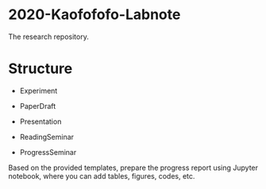 # 2020-Kaofofofo-Labnote

The research repository.

# Structure

- Experiment

- PaperDraft

- Presentation

- ReadingSeminar

- ProgressSeminar

Based on the provided templates, prepare the progress report using Jupyter notebook, where you can add tables, figures, codes, etc.



